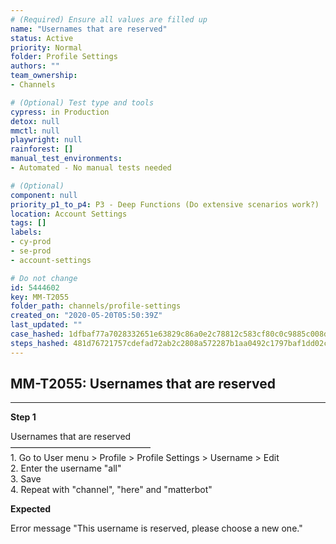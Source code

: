 ```yaml
---
# (Required) Ensure all values are filled up
name: "Usernames that are reserved"
status: Active
priority: Normal
folder: Profile Settings
authors: ""
team_ownership: 
- Channels

# (Optional) Test type and tools
cypress: in Production
detox: null
mmctl: null
playwright: null
rainforest: []
manual_test_environments: 
- Automated - No manual tests needed

# (Optional)
component: null
priority_p1_to_p4: P3 - Deep Functions (Do extensive scenarios work?)
location: Account Settings
tags: []
labels: 
- cy-prod
- se-prod
- account-settings

# Do not change
id: 5444602
key: MM-T2055
folder_path: channels/profile-settings
created_on: "2020-05-20T05:50:39Z"
last_updated: ""
case_hashed: 1dfbaf77a7028332651e63829c86a0e2c78812c583cf80c0c9885c008df408089609b2b0b278066c9576bca8e6fec4e6
steps_hashed: 481d76721757cdefad72ab2c2808a572287b1aa0492c1797baf1dd02c296a5f2e0931dea781aed2ab443ef2c45f5e9eb
---
```


## MM-T2055: Usernames that are reserved

---

**Step 1**

Usernames that are reserved\
————————————————\
1\. Go to User menu > Profile > Profile Settings > Username > Edit\
2\. Enter the username "all"\
3\. Save\
4\. Repeat with "channel", "here" and "matterbot"

**Expected**

Error message "This username is reserved, please choose a new one."
